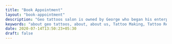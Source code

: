 ```yaml
---
title: "Book Appointment"
layout: "book-appointment"
description: "Geo tattoos salon is owned by George who began his enterprise in 2002. Situated at the heart of the city, Anna Nagar Roundtana. It has been attracting more and more people since then which was possible because of his 16+ years of professional experience."
keywords: "about geo tattoos, about, about us, Tattoo Making, Tattoo Removal, Tattoo Training, Tattoo Products"
date: 2020-07-14T13:50:23+05:30
draft: false
---
```


